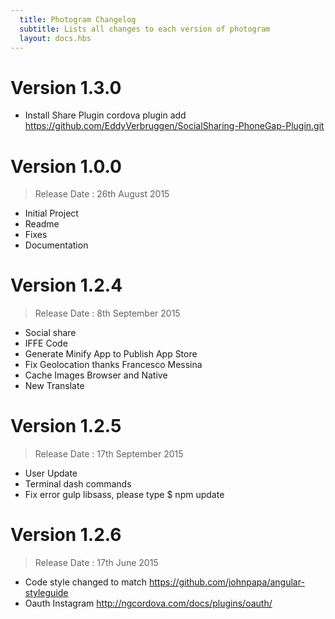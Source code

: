 ```yaml
---
  title: Photogram Changelog
  subtitle: Lists all changes to each version of photogram
  layout: docs.hbs
---
```

# Version 1.3.0
- Install Share Plugin cordova plugin add https://github.com/EddyVerbruggen/SocialSharing-PhoneGap-Plugin.git

# Version 1.0.0
> Release Date : 26th August 2015

- Initial Project
- Readme
- Fixes
- Documentation

# Version 1.2.4
> Release Date : 8th September 2015

- Social share
- IFFE Code
- Generate Minify App to Publish App Store
- Fix Geolocation thanks Francesco Messina
- Cache Images Browser and Native
- New Translate

# Version 1.2.5
> Release Date : 17th September 2015

- User Update
- Terminal dash commands
- Fix error gulp libsass, please type $ npm update

# Version 1.2.6
> Release Date : 17th June 2015
- Code style changed to match https://github.com/johnpapa/angular-styleguide
- Oauth Instagram http://ngcordova.com/docs/plugins/oauth/
